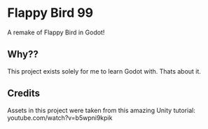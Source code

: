 # Flappy Bird 99

A remake of Flappy Bird in Godot!

## Why??

This project exists solely for me to learn Godot with. Thats about it.

## Credits

Assets in this project were taken from this amazing Unity tutorial: youtube.com/watch?v=b5wpni9kpik
